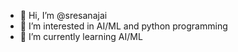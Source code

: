 - 👋 Hi, I’m @sresanajai
- 👀 I’m interested in AI/ML and python programming
- 🌱 I’m currently learning AI/ML

<!---
sresanajai/sresanajai is a ✨ special ✨ repository because its `README.md` (this file) appears on your GitHub profile.
You can click the Preview link to take a look at your changes.
--->
